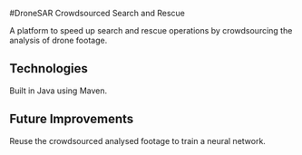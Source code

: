 #DroneSAR Crowdsourced Search and Rescue

A platform to speed up search and rescue operations by crowdsourcing the analysis of drone footage.

## Technologies

Built in Java using Maven.


## Future Improvements
Reuse the crowdsourced analysed footage to train a neural network.